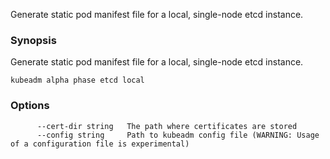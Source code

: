 
Generate static pod manifest file for a local, single-node etcd instance.

### Synopsis


Generate static pod manifest file for a local, single-node etcd instance.

```
kubeadm alpha phase etcd local
```

### Options

```
      --cert-dir string   The path where certificates are stored
      --config string     Path to kubeadm config file (WARNING: Usage of a configuration file is experimental)
```

